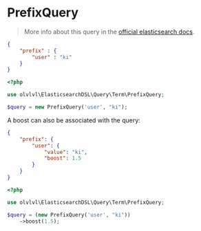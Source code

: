 # PrefixQuery

> More info about this query in the [official elasticsearch docs][1].

```json
{
    "prefix" : {
        "user" : "ki"
    }
}
```
```php
<?php

use olvlvl\ElasticsearchDSL\Query\Term\PrefixQuery;

$query = new PrefixQuery('user', "ki");
```

A boost can also be associated with the query:

```json
{
    "prefix": {
        "user": {
            "value": "ki",
            "boost": 1.5
        }
    }
}
```
```php
<?php

use olvlvl\ElasticsearchDSL\Query\Term\PrefixQuery;

$query = (new PrefixQuery('user', "ki"))
    ->boost(1.5);
```





[1]: https://www.elastic.co/guide/en/elasticsearch/reference/5.6/query-dsl-prefix-query.html
